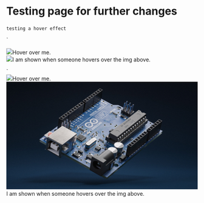 # Testing page for further changes

`testing a hover effect`

`<div>
    <img src="/your/path/to/img" class="effect">Hover over me.</div>
    <img src="/your/path/to/img" class="hide">I am shown when someone hovers over the img above.</div>
</div>`

<div style="width=100%">
    <img src="/docs/images/Bearbeitet/Arduino.png" class="effect">Hover over me.</img>
    <img src="/docs/images/Bearbeitet/ArduinoB.png" class="hide">I am shown when someone hovers over the img above.</img>
</div>
